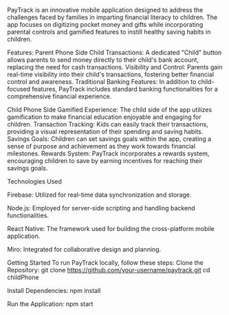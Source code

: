PayTrack is an innovative mobile application designed to address the challenges faced by families in imparting financial literacy to children. The app focuses on digitizing pocket money and gifts while incorporating parental controls and gamified features to instill healthy saving habits in children.

Features:
Parent Phone Side
Child Transactions: A dedicated "Child" button allows parents to send money directly to their child's bank account, replacing the need for cash transactions.
Visibility and Control: Parents gain real-time visibility into their child's transactions, fostering better financial control and awareness.
Traditional Banking Features: In addition to child-focused features, PayTrack includes standard banking functionalities for a comprehensive financial experience.

Child Phone Side
Gamified Experience: The child side of the app utilizes gamification to make financial education enjoyable and engaging for children.
Transaction Tracking: Kids can easily track their transactions, providing a visual representation of their spending and saving habits.
Savings Goals: Children can set savings goals within the app, creating a sense of purpose and achievement as they work towards financial milestones.
Rewards System: PayTrack incorporates a rewards system, encouraging children to save by earning incentives for reaching their savings goals.

Technologies Used

Firebase: Utilized for real-time data synchronization and storage.

Node.js: Employed for server-side scripting and handling backend functionalities.

React Native: The framework used for building the cross-platform mobile application.

Miro: Integrated for collaborative design and planning.

Getting Started
To run PayTrack locally, follow these steps:
Clone the Repository: git clone https://github.com/your-username/paytrack.git
cd childPhone

Install Dependencies:
npm install

Run the Application:
npm start

